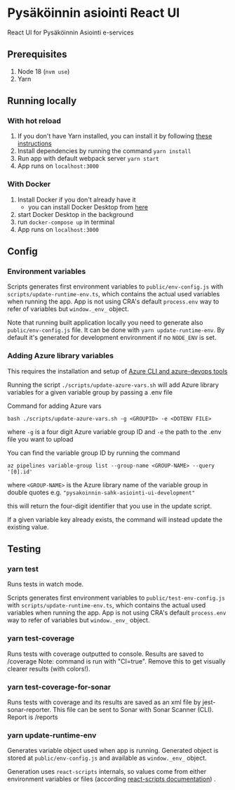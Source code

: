 # Pysäköinnin asiointi React UI

React UI for Pysäköinnin Asiointi e-services

## Prerequisites

1. Node 18 (`nvm use`)
1. Yarn

## Running locally

### With hot reload

1. If you don't have Yarn installed, you can install it by following [these instructions](https://classic.yarnpkg.com/lang/en/docs/install/#mac-stable)
2. Install dependencies by running the command `yarn install`
3. Run app with default webpack server `yarn start`
4. App runs on `localhost:3000`

### With Docker

1. Install Docker if you don't already have it
    - you can install Docker Desktop from [here](https://www.docker.com)
2. start Docker Desktop in the background
3. run `docker-compose up` in terminal
4. App runs on `localhost:3000`

## Config

### Environment variables

Scripts generates first environment variables to `public/env-config.js` with `scripts/update-runtime-env.ts`, which
contains the
actual used variables when running the app. App is not using CRA's default `process.env` way to refer of variables but
`window._env_` object.

Note that running built application locally you need to generate also `public/env-config.js` file. It can be done with
`yarn update-runtime-env`. By default it's generated for development environment if no `NODE_ENV` is set.

### Adding Azure library variables

This requires the installation and setup
of [Azure CLI and azure-devops tools](https://learn.microsoft.com/en-us/azure/devops/cli/?view=azure-devops)

Running the script `./scripts/update-azure-vars.sh` will add Azure library variables for a given variable group by
passing a .env file

Command for adding Azure vars

`bash ./scripts/update-azure-vars.sh -g <GROUPID> -e <DOTENV FILE>`

where `-g` is a four digit Azure variable group ID and `-e` the path to the .env file you want to upload

You can find the variable group ID by running the command

`az pipelines variable-group list --group-name <GROUP-NAME> --query '[0].id'`

where `<GROUP-NAME>` is the Azure library name of the variable group in double quotes
e.g. `"pysakoinnin-sahk-asiointi-ui-development"`

this will return the four-digit identifier that you use in the update script.

If a given variable key already exists, the command will instead update the existing value.

## Testing

### yarn test

Runs tests in watch mode.

Scripts generates first environment variables to `public/test-env-config.js` with `scripts/update-runtime-env.ts`, which
contains the
actual used variables when running the app. App is not using CRA's default `process.env` way to refer of variables but
`window._env_` object.

### yarn test-coverage

Runs tests with coverage outputted to console. Results are saved to /coverage Note: command is run with "CI=true".
Remove this to get visually clearer results (with colors!).

### yarn test-coverage-for-sonar

Runs tests with coverage and its results are saved as an xml file by jest-sonar-reporter.
This file can be sent to Sonar with Sonar Scanner (CLI). Report is /reports

### yarn update-runtime-env

Generates variable object used when app is running. Generated object is stored at `public/env-config.js` and available
as `window._env_` object.

Generation uses `react-scripts` internals, so values come from either environment variables or files (according
[react-scripts documentation](https://create-react-app.dev/docs/adding-custom-environment-variables/#what-other-env-files-can-be-used))
.
